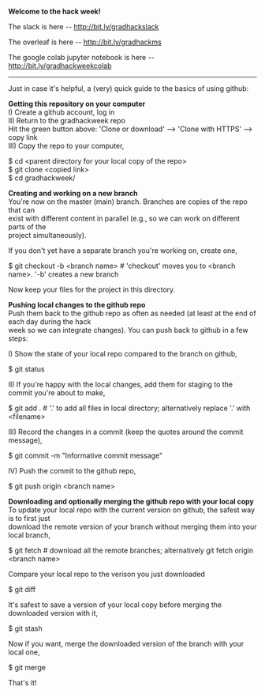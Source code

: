 **Welcome to the hack week!**
  
The slack is here -- http://bit.ly/gradhackslack  

The overleaf is here -- http://bit.ly/gradhackms

The google colab jupyter notebook is here -- http://bit.ly/gradhackweekcolab

--------------------------
Just in case it's helpful, a (very) quick guide to the basics of using github:

**Getting this repository on your computer**  
I) Create a github account, log in  
II) Return to the gradhackweek repo  
Hit the green button above: 'Clone or download' --> 'Clone with HTTPS' --> copy link  
III) Copy the repo to your computer,

$ cd \<parent directory for your local copy of the repo\>   
$ git clone \<copied link\>  
$ cd gradhackweek/

**Creating and working on a new branch**  
You're now on the master (main) branch. Branches are copies of the repo that can  
exist with different content in parallel (e.g., so we can work on different parts of the  
project simultaneously).

If you don't yet have a separate branch you're working on, create one,

$ git checkout -b \<branch name\> # 'checkout' moves you to \<branch name\>. '-b' creates a new branch

Now keep your files for the project in this directory. 

**Pushing local changes to the github repo**  
Push them back to the github repo as often as needed (at least at the end of each day during the hack  
week so we can integrate changes). You can push back to github in a few steps:

I) Show the state of your local repo compared to the branch on github,

$ git status

II) If you're happy with the local changes, add them for staging to the commit you're about to make,

$ git add . # '.' to add all files in local directory; alternatively replace '.' with \<filename\>

III) Record the changes in a commit (keep the quotes around the commit message),

$ git commit -m "Informative commit message"

IV) Push the commit to the github repo,

$ git push origin \<branch name\>

**Downloading and optionally merging the github repo with your local copy**  
To update your local repo with the current version on github, the safest way is to first just  
download the remote version of your branch without merging them into your local branch,

$ git fetch # download all the remote branches; alternatively git fetch origin \<branch name\>

Compare your local repo to the verison you just downloaded

$ git diff 

It's safest to save a version of your local copy before merging the downloaded version with it,

$ git stash 

Now if you want, merge the downloaded version of the branch with your local one,

$ git merge

That's it!
